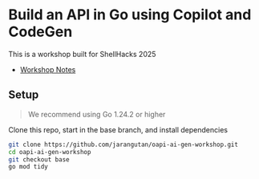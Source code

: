 # Build an API in Go using Copilot and CodeGen

This is a workshop built for ShellHacks 2025

- [Workshop Notes](./docs/workshop/notes.md)

## Setup

> We recommend using Go 1.24.2 or higher

Clone this repo, start in the base branch, and install dependencies

```bash
git clone https://github.com/jarangutan/oapi-ai-gen-workshop.git
cd oapi-ai-gen-workshop
git checkout base
go mod tidy
```
